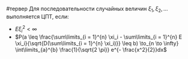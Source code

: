 #тервер 
Для последовательности случайных величин $\xi_1, \xi_2, \dots$ выполняется ЦПТ, если:
- $E \xi_i^2 < \infty$
- $P(a \leq \frac{\sum\limits_{i = 1}^{n} \xi_i - \sum\limits_{i = 1}^{n} E \xi_i}{\sqrt{D(\sum\limits_{i = 1}^{n} \xi_i)}} \leq b) \to_{n \to \infty} \int\limits_{a}^{b} \frac{1}{\sqrt{2 \pi}} e^{- \frac{x^2}{2}}dx$
